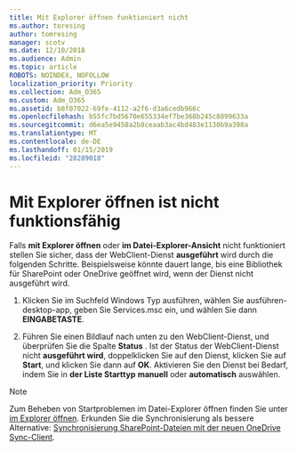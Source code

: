 ```yaml
---
title: Mit Explorer öffnen funktioniert nicht
ms.author: toresing
author: tomresing
manager: scotv
ms.date: 12/10/2018
ms.audience: Admin
ms.topic: article
ROBOTS: NOINDEX, NOFOLLOW
localization_priority: Priority
ms.collection: Adm_O365
ms.custom: Adm_O365
ms.assetid: b8f07022-69fe-4112-a2f6-d3a6cedb966c
ms.openlocfilehash: b55fc7bd5670e655334ef7be368b245c8899633a
ms.sourcegitcommit: d6ea5e9458a2b8ceaab3ac4bd483e1130b9a398a
ms.translationtype: MT
ms.contentlocale: de-DE
ms.lasthandoff: 01/15/2019
ms.locfileid: "28289018"
---
```

# <a name="open-with-explorer-isnt-working"></a>Mit Explorer öffnen ist nicht funktionsfähig

Falls **mit Explorer öffnen** oder **im Datei-Explorer-Ansicht** nicht funktioniert stellen Sie sicher, dass der WebClient-Dienst **ausgeführt** wird durch die folgenden Schritte. Beispielsweise könnte dauert lange, bis eine Bibliothek für SharePoint oder OneDrive geöffnet wird, wenn der Dienst nicht ausgeführt wird. 
  
1. Klicken Sie im Suchfeld Windows Typ ausführen, wählen Sie ausführen-desktop-app, geben Sie Services.msc ein, und wählen Sie dann **EINGABETASTE**.
    
2. Führen Sie einen Bildlauf nach unten zu den WebClient-Dienst, und überprüfen Sie die Spalte **Status** . Ist der Status der WebClient-Dienst nicht **ausgeführt wird**, doppelklicken Sie auf den Dienst, klicken Sie auf **Start**, und klicken Sie dann auf **OK**. Aktivieren Sie den Dienst bei Bedarf, indem Sie in **der Liste Starttyp** **manuell** oder **automatisch** auswählen. 
    
> [!NOTE]
> Zum Beheben von Startproblemen im Datei-Explorer öffnen finden Sie unter [im Explorer öffnen](https://go.microsoft.com/fwlink/?linkid=871665). Erkunden Sie die Synchronisierung als bessere Alternative: [Synchronisierung SharePoint-Dateien mit der neuen OneDrive Sync-Client](https://go.microsoft.com/fwlink/?linkid=871666). 
  

